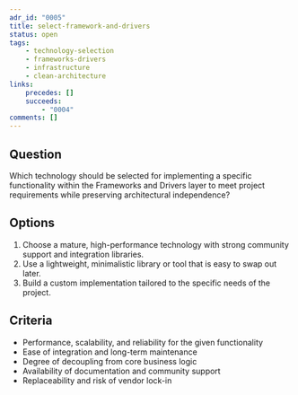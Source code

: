 ```yaml
---
adr_id: "0005"
title: select-framework-and-drivers
status: open
tags:
    - technology-selection
    - frameworks-drivers
    - infrastructure
    - clean-architecture
links:
    precedes: []
    succeeds:
        - "0004"
comments: []
---
```


## <a name="question"></a> Question

Which technology should be selected for implementing a specific functionality within the Frameworks and Drivers layer to meet project requirements while preserving architectural independence?

## <a name="options"></a> Options

1. <a name="option-1"></a> Choose a mature, high-performance technology with strong community support and integration libraries.
2. <a name="option-2"></a> Use a lightweight, minimalistic library or tool that is easy to swap out later.
3. <a name="option-3"></a> Build a custom implementation tailored to the specific needs of the project.

## <a name="criteria"></a> Criteria

- Performance, scalability, and reliability for the given functionality
- Ease of integration and long-term maintenance
- Degree of decoupling from core business logic
- Availability of documentation and community support
- Replaceability and risk of vendor lock-in
